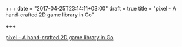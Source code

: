 +++
date = "2017-04-25T23:14:11+03:00"
draft = true
title = "pixel - A hand-crafted 2D game library in Go"

+++

<p><a href="https://github.com/faiface/pixel">pixel - A hand-crafted 2D game library in Go</a></p>